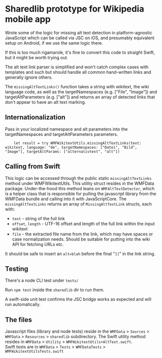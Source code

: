 # Sharedlib prototype for Wikipedia mobile app

Wrote some of the logic for missing alt text detection in
platform-agnostic JavaScript which can be called via JSC
on iOS, and presumably equivalent setup on Android, if we
use the same logic there.

If this is too much rigamarole, it's fine to convert this
code to straight Swift, but it might be worth trying out.

The alt text link parser is simplified and won't catch
complex cases with templates and such but should handle
all common hand-written links and generally ignore others.

The `missingAltTextLinks()` function takes a string with
wikitext, the wiki language code, as well as the targetNamespaces (e.g. ["File", "Image"]) and targetAltParameters (e.g. ["alt"]) and returns an array of
detected links that don't appear to have an alt text marking.

## Internationalization

Pass in your localized namespace and alt parameters into the targetNamespaces and targetAltParameters parameters.

```
    let result = try WMFWikitextUtils.missingAltTextLinks(text: wikitext, language: "de", targetNamespaces: ["Datei", "Bild", "Image"], targetAltParams: ["alternativtext", "alt"])
```

## Calling from Swift

This logic can be accessed through the public static `missingAltTextLinks` method under WMFWikitextUtils. This utility struct resides in the WMFData package. Under-the-hood this method leans on `WMFAltTextDetector`, which is a helper class that is responsible for pulling the javascript library from the WMFData bundle and calling into it with JavaScriptCore. The `missingAltTextLinks` returns an array of `MissingAltTextLink` structs, each with:

* `text` - string of the full link
* `offset`, `length` - UTF-16 offset and length of the full link within the input wikitext
* `file` - the extracted file name from the link, which may have spaces or case normalization needs. Should be suitable for putting into the wiki API for fetching URLs etc.

It should be safe to insert an `alt=blah` before the final "`]]`" in the link string.

## Testing

There's a node CLI test under `tests/`

Run `npm test` inside the `sharedlib` dir to run them.

A swift-side unit test confirms the JSC bridge works as expected and will run automatically.

## The files

Javascript files (library and node tests) reside in the `WMFData` > `Sources` > `WMFData` > `Resources` > `sharedlib` subdirectory.
The Swift utility method resides in `WMFData` > `Utility` > `WMFWikitextUtils+AltText.swift`.  
Swift tests are in `WMFData` > `Tests` > `WMFDataTests` > `WMFWikitextUtilsTests.swift`
